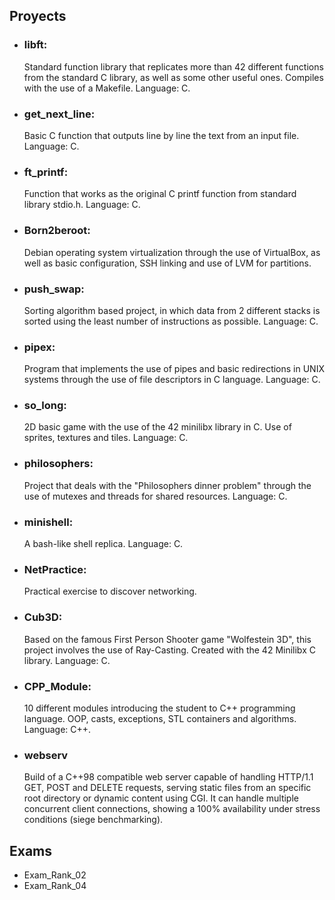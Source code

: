 ## Proyects

- ### libft:

  Standard function library that replicates more than 42 different functions from the standard C library, as well as some other useful ones. Compiles with the use of a Makefile. Language: C.
- ### get_next_line:

  Basic C function that outputs line by line the text from an input file. Language: C.
- ### ft_printf:

  Function that works as the original C printf function from standard library stdio.h. Language: C.
- ### Born2beroot:

  Debian operating system virtualization through the use of VirtualBox, as well as basic configuration, SSH linking and use of LVM for partitions.
- ### push_swap:

  Sorting algorithm based project, in which data from 2 different stacks is sorted using the least number of instructions as possible. Language: C.
- ### pipex:

  Program that implements the use of pipes and basic redirections in UNIX systems through the use of file descriptors in C language. Language: C.
- ### so_long:

  2D basic game with the use of the 42 minilibx library in C. Use of sprites, textures and tiles. Language: C.
- ### philosophers:

  Project that deals with the "Philosophers dinner problem" through the use of mutexes and threads for shared resources. Language: C.
- ### minishell:

  A bash-like shell replica. Language: C.
- ### NetPractice:

  Practical exercise to discover networking.
- ### Cub3D:

  Based on the famous First Person Shooter game "Wolfestein 3D", this project involves the use of Ray-Casting. Created with the 42 Minilibx C library. Language: C.
- ### CPP_Module:

  10 different modules introducing the student to C++ programming language. OOP, casts, exceptions, STL containers and algorithms. Language: C++.
- ### webserv

  Build of a C++98 compatible web server capable of handling HTTP/1.1 GET, POST and DELETE requests, serving static files from an specific root directory or dynamic content using CGI. It can handle multiple concurrent client connections, showing a 100% availability under stress conditions (siege benchmarking).

## Exams

- Exam_Rank_02
- Exam_Rank_04
